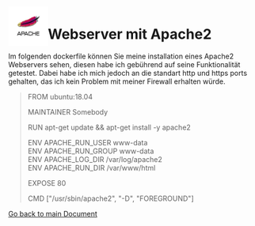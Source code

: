 <img align="left" width="80" height="80" src="../img/../../img/5686.jpg" alt="Apache2 Logo">

# Webserver mit Apache2
Im folgenden dockerfile können Sie meine installation eines Apache2 Webservers sehen, diesen habe ich gebührend auf seine Funktionalität getestet. Dabei habe ich mich jedoch an die standart http und https ports gehalten, das ich kein Problem mit meiner Firewall erhalten würde.

> FROM ubuntu:18.04
> 
> MAINTAINER Somebody
> 
> RUN apt-get update && apt-get install -y apache2
> 
> ENV APACHE_RUN_USER www-data  
> ENV APACHE_RUN_GROUP www-data  
> ENV APACHE_LOG_DIR /var/log/apache2  
> ENV APACHE_RUN_DIR /var/www/html  
> 
> EXPOSE 80
>
> CMD ["/usr/sbin/apache2", "-D", "FOREGROUND"]

[Go back to main Document](https://github.com/Daddey69/Modul_300/blob/master/README.md)